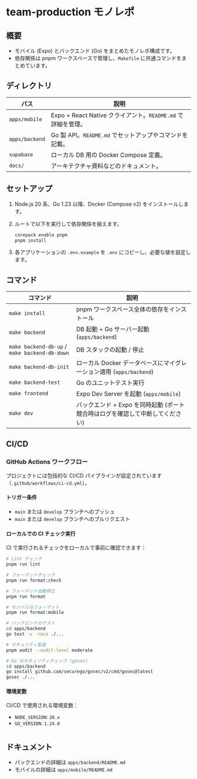 # team-production モノレポ

## 概要

- モバイル (Expo) とバックエンド (Go) をまとめたモノレポ構成です。
- 依存関係は pnpm ワークスペースで管理し、`Makefile` に共通コマンドをまとめています。

## ディレクトリ
| パス           | 説明                                                         |
| -------------- | ------------------------------------------------------------ |
| `apps/mobile`  | Expo + React Native クライアント。`README.md` で詳細を管理。 |
| `apps/backend` | Go 製 API。`README.md` でセットアップやコマンドを記載。      |
| `supabase`     | ローカル DB 用の Docker Compose 定義。                       |
| `docs/`        | アーキテクチャ資料などのドキュメント。                       |

## セットアップ
1. Node.js 20 系、Go 1.23 以降、Docker (Compose v2) をインストールします。
2. ルートで以下を実行して依存関係を揃えます。

   ```bash
   corepack enable pnpm
   pnpm install
   ```

3. 各アプリケーションの `.env.example` を `.env` にコピーし、必要な値を設定します。

## コマンド

| コマンド                                      | 説明                                                                          |
| --------------------------------------------- | ----------------------------------------------------------------------------- |
| `make install`                                | pnpm ワークスペース全体の依存をインストール                                   |
| `make backend`                                | DB 起動 + Go サーバー起動 (`apps/backend`)                                    |
| `make backend-db-up` / `make backend-db-down` | DB スタックの起動 / 停止                                                      |
| `make backend-db-init`                        | ローカル Docker データベースにマイグレーション適用 (`apps/backend`)           |
| `make backend-test`                           | Go のユニットテスト実行                                                       |
| `make frontend`                               | Expo Dev Server を起動 (`apps/mobile`)                                        |
| `make dev`                                    | バックエンド + Expo を同時起動 (ポート競合時はログを確認して中断してください) |

## CI/CD

### GitHub Actions ワークフロー

プロジェクトには包括的な CI/CD パイプラインが設定されています（`.github/workflows/ci-cd.yml`）。

#### トリガー条件

- `main` または `develop` ブランチへのプッシュ
- `main` または `develop` ブランチへのプルリクエスト

#### ローカルでの CI チェック実行

CI で実行されるチェックをローカルで事前に確認できます：

```bash
# Lint チェック
pnpm run lint

# フォーマットチェック
pnpm run format:check

# フォーマット自動修正
pnpm run format

# モバイルのフォーマット
pnpm run format:mobile

# バックエンドのテスト
cd apps/backend
go test -v -race ./...

# セキュリティ監査
pnpm audit --audit-level moderate

# Go のセキュリティチェック (gosec)
cd apps/backend
go install github.com/securego/gosec/v2/cmd/gosec@latest
gosec ./...
```

#### 環境変数

CI/CD で使用される環境変数：

- `NODE_VERSION`: `20.x`
- `GO_VERSION`: `1.24.0`

#

## ドキュメント

- バックエンドの詳細は `apps/backend/README.md`
- モバイルの詳細は `apps/mobile/README.md`
